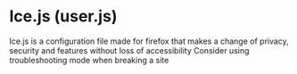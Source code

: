 # Ice.js (user.js)
Ice.js is a configuration file made for firefox that makes a change of privacy, security and features without loss of accessibility
Consider using troubleshooting mode when breaking a site
